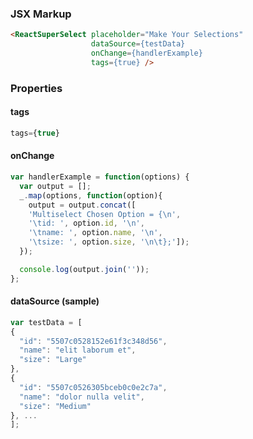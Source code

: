 ### JSX Markup
```html
<ReactSuperSelect placeholder="Make Your Selections" 
                  dataSource={testData} 
                  onChange={handlerExample} 
                  tags={true} />
```

### Properties

#### tags
```jsx
tags={true}
```

#### onChange
```js
var handlerExample = function(options) {
  var output = [];
  _.map(options, function(option){
    output = output.concat([
    'Multiselect Chosen Option = {\n',
    '\tid: ', option.id, '\n',
    '\tname: ', option.name, '\n',
    '\tsize: ', option.size, '\n\t};']);
  });

  console.log(output.join(''));
};
```

#### dataSource (sample)
```js
var testData = [
{
  "id": "5507c0528152e61f3c348d56",
  "name": "elit laborum et",
  "size": "Large"
},
{
  "id": "5507c0526305bceb0c0e2c7a",
  "name": "dolor nulla velit",
  "size": "Medium"
}, ...
];
```
